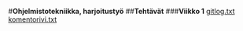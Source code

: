 #**Ohjelmistotekniikka, harjoitustyö**
##**Tehtävät**
###**Viikko 1**
[gitlog.txt](https://github.com/jennavahtera/ot-harjoitustyo/blob/master/laskarit/viikko1/gitlog.txt)
[komentorivi.txt](https://github.com/jennavahtera/ot-harjoitustyo/blob/master/laskarit/viikko1/komentorivi.txt)
